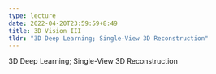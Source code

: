 ```yaml
---
type: lecture
date: 2022-04-20T23:59:59+8:49
title: 3D Vision III
tldr: "3D Deep Learning; Single-View 3D Reconstruction"
---
```

3D Deep Learning; Single-View 3D Reconstruction
